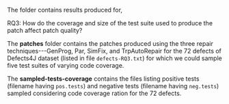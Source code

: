 The folder contains results produced for,

RQ3: How do the coverage and size of the test suite used to produce
the patch affect patch quality?

The **patches** folder contains the patches produced using 
the three repair techniques---GenProg, Par, SimFix, and TrpAutoRepair
for the 72 defects of Defects4J dataset (listed in file `defects-RQ3.txt`) for which we could 
sample five test suites of varying code coverage.  

The **sampled-tests-coverage** contains the files listing positive tests (filename having `pos.tests`) 
and negative tests (filename having `neg.tests`)  sampled considering code coverage ration for the 72 defects.
